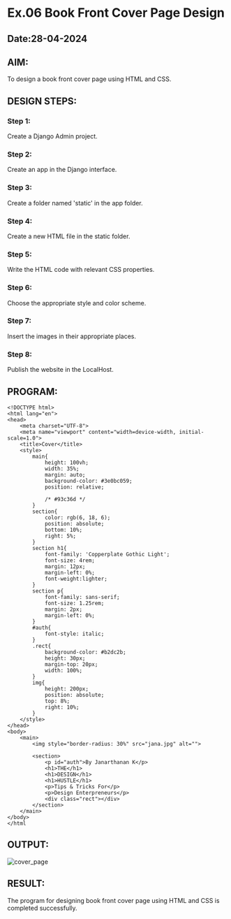 # Ex.06 Book Front Cover Page Design
## Date:28-04-2024

## AIM:
To design a book front cover page using HTML and CSS.

## DESIGN STEPS:

### Step 1:
Create a Django Admin project.

### Step 2:
Create an app in the Django interface.

### Step 3:
Create a folder named 'static' in the app folder.

### Step 4:
Create a new HTML file in the static folder.

### Step 5:
Write the HTML code with relevant CSS properties.

### Step 6:
Choose the appropriate style and color scheme.

### Step 7:
Insert the images in their appropriate places.

### Step 8:
Publish the website in the LocalHost.

## PROGRAM:

```
<!DOCTYPE html>
<html lang="en">
<head>
    <meta charset="UTF-8">
    <meta name="viewport" content="width=device-width, initial-scale=1.0">
    <title>Cover</title>
    <style>
        main{
            height: 100vh;
            width: 35%;
            margin: auto;
            background-color: #3e0bc059;
            position: relative;
            
            /* #93c36d */
        }
        section{
            color: rgb(6, 18, 6);
            position: absolute;
            bottom: 10%;
            right: 5%;
        }
        section h1{
            font-family: 'Copperplate Gothic Light';
            font-size: 4rem;
            margin: 12px;
            margin-left: 0%;
            font-weight:lighter;
        }
        section p{
            font-family: sans-serif;
            font-size: 1.25rem;
            margin: 2px;
            margin-left: 0%;
        }
        #auth{
            font-style: italic;
        }
        .rect{
            background-color: #b2dc2b;
            height: 30px;
            margin-top: 20px;
            width: 100%;
        }
        img{
            height: 200px;
            position: absolute;
            top: 8%;
            right: 10%;
        }
    </style>
</head>
<body>
    <main>
        <img style="border-radius: 30%" src="jana.jpg" alt="">

        <section>
            <p id="auth">By Janarthanan K</p>
            <h1>THE</h1>
            <h1>DESIGN</h1>
            <h1>HUSTLE</h1>
            <p>Tips & Tricks For</p>
            <p>Design Enterpreneurs</p>
            <div class="rect"></div>
        </section>
    </main>
</body>
</html
```

## OUTPUT:

![cover_page](https://github.com/23012925/cover/assets/150931013/2b4053c7-a7f8-4212-9fbe-3cf3a9e7ea67)


## RESULT:
The program for designing book front cover page using HTML and CSS is completed successfully.

